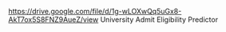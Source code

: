 https://drive.google.com/file/d/1g-wLOXwQq5uGx8-AkT7ox5S8FNZ9AueZ/view
University Admit Eligibility Predictor
